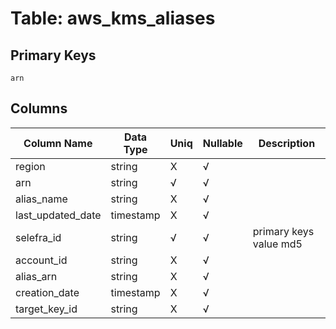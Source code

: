 # Table: aws_kms_aliases

## Primary Keys 

```
arn
```


## Columns 

|  Column Name   |  Data Type  | Uniq | Nullable | Description | 
|  ----  | ----  | ----  | ----  | ---- | 
| region | string | X | √ |  | 
| arn | string | √ | √ |  | 
| alias_name | string | X | √ |  | 
| last_updated_date | timestamp | X | √ |  | 
| selefra_id | string | √ | √ | primary keys value md5 | 
| account_id | string | X | √ |  | 
| alias_arn | string | X | √ |  | 
| creation_date | timestamp | X | √ |  | 
| target_key_id | string | X | √ |  | 


